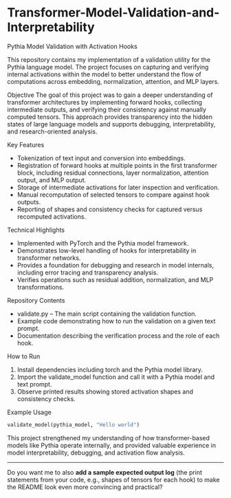 # Transformer-Model-Validation-and-Interpretability

Pythia Model Validation with Activation Hooks

This repository contains my implementation of a validation utility for the Pythia language model. The project focuses on capturing and verifying internal activations within the model to better understand the flow of computations across embedding, normalization, attention, and MLP layers.

Objective
The goal of this project was to gain a deeper understanding of transformer architectures by implementing forward hooks, collecting intermediate outputs, and verifying their consistency against manually computed tensors. This approach provides transparency into the hidden states of large language models and supports debugging, interpretability, and research-oriented analysis.

Key Features

* Tokenization of text input and conversion into embeddings.
* Registration of forward hooks at multiple points in the first transformer block, including residual connections, layer normalization, attention output, and MLP output.
* Storage of intermediate activations for later inspection and verification.
* Manual recomputation of selected tensors to compare against hook outputs.
* Reporting of shapes and consistency checks for captured versus recomputed activations.

Technical Highlights

* Implemented with PyTorch and the Pythia model framework.
* Demonstrates low-level handling of hooks for interpretability in transformer networks.
* Provides a foundation for debugging and research in model internals, including error tracing and transparency analysis.
* Verifies operations such as residual addition, normalization, and MLP transformations.

Repository Contents

* validate.py – The main script containing the validation function.
* Example code demonstrating how to run the validation on a given text prompt.
* Documentation describing the verification process and the role of each hook.

How to Run

1. Install dependencies including torch and the Pythia model library.
2. Import the validate\_model function and call it with a Pythia model and text prompt.
3. Observe printed results showing stored activation shapes and consistency checks.

Example Usage

```python
validate_model(pythia_model, "Hello world")
```

This project strengthened my understanding of how transformer-based models like Pythia operate internally, and provided valuable experience in model interpretability, debugging, and activation flow analysis.

---

Do you want me to also **add a sample expected output log** (the print statements from your code, e.g., shapes of tensors for each hook) to make the README look even more convincing and practical?
